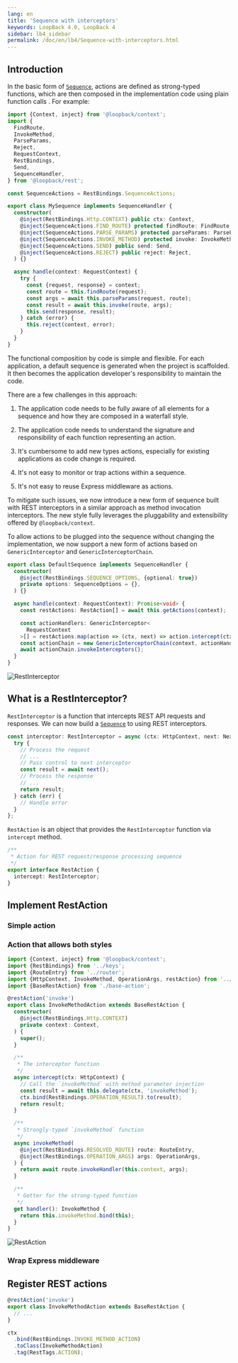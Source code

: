 ```yaml
---
lang: en
title: 'Sequence with interceptors'
keywords: LoopBack 4.0, LoopBack 4
sidebar: lb4_sidebar
permalink: /doc/en/lb4/Sequence-with-interceptors.html
---
```


## Introduction

In the basic form of [`Sequence`](Sequence.md), actions are defined as
strong-typed functions, which are then composed in the implementation code using
plain function calls . For example:

```ts
import {Context, inject} from '@loopback/context';
import {
  FindRoute,
  InvokeMethod,
  ParseParams,
  Reject,
  RequestContext,
  RestBindings,
  Send,
  SequenceHandler,
} from '@loopback/rest';

const SequenceActions = RestBindings.SequenceActions;

export class MySequence implements SequenceHandler {
  constructor(
    @inject(RestBindings.Http.CONTEXT) public ctx: Context,
    @inject(SequenceActions.FIND_ROUTE) protected findRoute: FindRoute,
    @inject(SequenceActions.PARSE_PARAMS) protected parseParams: ParseParams,
    @inject(SequenceActions.INVOKE_METHOD) protected invoke: InvokeMethod,
    @inject(SequenceActions.SEND) public send: Send,
    @inject(SequenceActions.REJECT) public reject: Reject,
  ) {}

  async handle(context: RequestContext) {
    try {
      const {request, response} = context;
      const route = this.findRoute(request);
      const args = await this.parseParams(request, route);
      const result = await this.invoke(route, args);
      this.send(response, result);
    } catch (error) {
      this.reject(context, error);
    }
  }
}
```

The functional composition by code is simple and flexible. For each application,
a default sequence is generated when the project is scaffolded. It then becomes
the application developer's responsibility to maintain the code.

There are a few challenges in this approach:

1. The application code needs to be fully aware of all elements for a sequence
   and how they are composed in a waterfall style.

2. The application code needs to understand the signature and responsibility of
   each function representing an action.

3. It's cumbersome to add new types actions, especially for existing
   applications as code change is required.

4. It's not easy to monitor or trap actions within a sequence.

5. It's not easy to reuse Express middleware as actions.

To mitigate such issues, we now introduce a new form of sequence built with REST
interceptors in a similar approach as method invocation interceptors. The new
style fully leverages the pluggability and extensibility offered by
`@loopback/context`.

To allow actions to be plugged into the sequence without changing the
implementation, we now support a new form of actions based on
`GenericInterceptor` and `GenericInterceptorChain`.

```ts
export class DefaultSequence implements SequenceHandler {
  constructor(
    @inject(RestBindings.SEQUENCE_OPTIONS, {optional: true})
    private options: SequenceOptions = {},
  ) {}

  async handle(context: RequestContext): Promise<void> {
    const restActions: RestAction[] = await this.getActions(context);

    const actionHandlers: GenericInterceptor<
      RequestContext
    >[] = restActions.map(action => (ctx, next) => action.intercept(ctx, next));
    const actionChain = new GenericInterceptorChain(context, actionHandlers);
    await actionChain.invokeInterceptors();
  }
}
```

![RestInterceptor](imgs/rest-interceptor.png)

## What is a RestInterceptor?

`RestInterceptor` is a function that intercepts REST API requests and responses.
We can now build a [`Sequence`](Sequence.md) to using REST interceptors.

```ts
const interceptor: RestInterceptor = async (ctx: HttpContext, next: Next) => {
  try {
    // Process the request
    // ...
    // Pass control to next interceptor
    const result = await next();
    // Process the response
    // ...
    return result;
  } catch (err) {
    // Handle error
  }
};
```

`RestAction` is an object that provides the `RestInterceptor` function via
`intercept` method.

```ts
/**
 * Action for REST request/response processing sequence
 */
export interface RestAction {
  intercept: RestInterceptor;
}
```

## Implement RestAction

### Simple action

### Action that allows both styles

```ts
import {Context, inject} from '@loopback/context';
import {RestBindings} from '../keys';
import {RouteEntry} from '../router';
import {HttpContext, InvokeMethod, OperationArgs, restAction} from '../types';
import {BaseRestAction} from './base-action';

@restAction('invoke')
export class InvokeMethodAction extends BaseRestAction {
  constructor(
    @inject(RestBindings.Http.CONTEXT)
    private context: Context,
  ) {
    super();
  }

  /**
   * The interceptor function
   */
  async intercept(ctx: HttpContext) {
    // Call the `invokeMethod` with method parameter injection
    const result = await this.delegate(ctx, 'invokeMethod');
    ctx.bind(RestBindings.OPERATION_RESULT).to(result);
    return result;
  }

  /**
   * Strongly-typed `invokeMethod` function
   */
  async invokeMethod(
    @inject(RestBindings.RESOLVED_ROUTE) route: RouteEntry,
    @inject(RestBindings.OPERATION_ARGS) args: OperationArgs,
  ) {
    return await route.invokeHandler(this.context, args);
  }

  /**
   * Getter for the strong-typed function
   */
  get handler(): InvokeMethod {
    return this.invokeMethod.bind(this);
  }
}
```

![RestAction](imgs/rest-action.png)

### Wrap Express middleware

## Register REST actions

```ts
@restAction('invoke')
export class InvokeMethodAction extends BaseRestAction {
  // ...
}

ctx
  .bind(RestBindings.INVOKE_METHOD_ACTION)
  .toClass(InvokeMethodAction)
  .tag(RestTags.ACTION);
```

